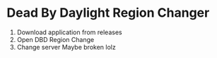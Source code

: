 # **Dead By Daylight Region Changer**

1. Download application from releases
2. Open DBD Region Change
3. Change server
Maybe broken lolz
